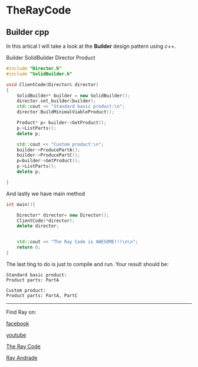 # TheRayCode
## Builder cpp

In this artical I will take a look at the **Builder** design pattern using *c++*.


Builder
SolidBuilder
Director
Product

```cpp
#include "Director.h"
#include "SolidBuilder.h"

void ClientCode(Director& director)
{
    SolidBuilder* builder = new SolidBuilder();
    director.set_builder(builder);
    std::cout << "Standard basic product:\n";
    director.BuildMinimalViableProduct();

    Product* p= builder->GetProduct();
    p->ListParts();
    delete p;

    std::cout << "Custom product:\n";
    builder->ProducePartA();
    builder->ProducePartC();
    p=builder->GetProduct();
    p->ListParts();
    delete p;

}
```
And lastly we have main method
```cpp
int main(){

    Director* director= new Director();
    ClientCode(*director);
    delete director;


    std::cout << "The Ray Code is AWESOME!!!\n\n";
    return 0;
}
```
The last ting to do is just to compile and run.
Your result should be:
```
Standard basic product:
Product parts: PartA

Custom product:
Product parts: PartA, PartC

```
----------------------------------------------------------------------------------------------------

Find Ray on:

[facebook](https://www.facebook.com/TheRayCode/)

[youtube](https://www.youtube.com/user/AndradeRay/)

[The Ray Code](https://www.RayAndrade.com)

[Ray Andrade](https://www.RayAndrade.org)







